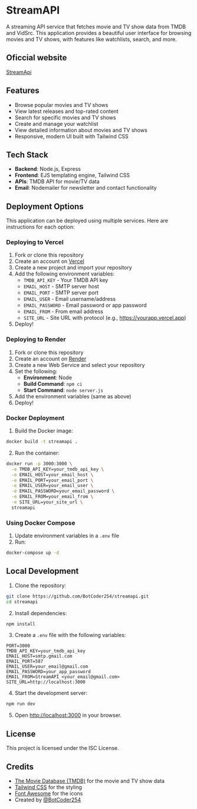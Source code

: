 # StreamAPI

A streaming API service that fetches movie and TV show data from TMDB and VidSrc. This application provides a beautiful user interface for browsing movies and TV shows, with features like watchlists, search, and more.

## Oficcial website 

 [StreamApi](https://webstreamapi.tech/)


## Features

- Browse popular movies and TV shows
- View latest releases and top-rated content
- Search for specific movies and TV shows
- Create and manage your watchlist
- View detailed information about movies and TV shows
- Responsive, modern UI built with Tailwind CSS

## Tech Stack

- **Backend**: Node.js, Express
- **Frontend**: EJS templating engine, Tailwind CSS
- **APIs**: TMDB API for movie/TV data
- **Email**: Nodemailer for newsletter and contact functionality

## Deployment Options

This application can be deployed using multiple services. Here are instructions for each option:

### Deploying to Vercel

1. Fork or clone this repository
2. Create an account on [Vercel](https://vercel.com)
3. Create a new project and import your repository
4. Add the following environment variables:
   - `TMDB_API_KEY` - Your TMDB API key
   - `EMAIL_HOST` - SMTP server host
   - `EMAIL_PORT` - SMTP server port
   - `EMAIL_USER` - Email username/address
   - `EMAIL_PASSWORD` - Email password or app password
   - `EMAIL_FROM` - From email address
   - `SITE_URL` - Site URL with protocol (e.g., https://yourapp.vercel.app)
5. Deploy!

### Deploying to Render

1. Fork or clone this repository
2. Create an account on [Render](https://render.com)
3. Create a new Web Service and select your repository
4. Set the following:
   - **Environment**: Node
   - **Build Command**: `npm ci`
   - **Start Command**: `node server.js`
5. Add the environment variables (same as above)
6. Deploy!

### Docker Deployment

1. Build the Docker image:

```bash
docker build -t streamapi .
```

2. Run the container:

```bash
docker run -p 3000:3000 \
  -e TMDB_API_KEY=your_tmdb_api_key \
  -e EMAIL_HOST=your_email_host \
  -e EMAIL_PORT=your_email_port \
  -e EMAIL_USER=your_email_user \
  -e EMAIL_PASSWORD=your_email_password \
  -e EMAIL_FROM=your_email_from \
  -e SITE_URL=your_site_url \
  streamapi
```

### Using Docker Compose

1. Update environment variables in a `.env` file
2. Run:

```bash
docker-compose up -d
```

## Local Development

1. Clone the repository:

```bash
git clone https://github.com/BotCoder254/streamapi.git
cd streamapi
```

2. Install dependencies:

```bash
npm install
```

3. Create a `.env` file with the following variables:

```
PORT=3000
TMDB_API_KEY=your_tmdb_api_key
EMAIL_HOST=smtp.gmail.com
EMAIL_PORT=587
EMAIL_USER=your_email@gmail.com
EMAIL_PASSWORD=your_app_password
EMAIL_FROM=StreamAPI <your_email@gmail.com>
SITE_URL=http://localhost:3000
```

4. Start the development server:

```bash
npm run dev
```

5. Open [http://localhost:3000](http://localhost:3000) in your browser.

## License

This project is licensed under the ISC License.

## Credits

- [The Movie Database (TMDB)](https://www.themoviedb.org/) for the movie and TV show data
- [Tailwind CSS](https://tailwindcss.com/) for the styling
- [Font Awesome](https://fontawesome.com/) for the icons
- Created by [@BotCoder254](https://github.com/BotCoder254) 
